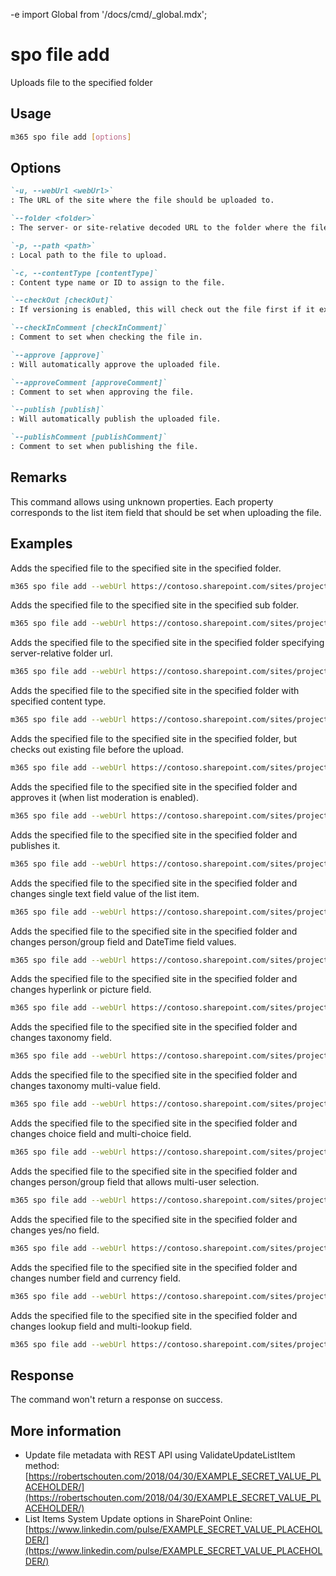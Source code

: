 -e <!-- DISCLAIMER: All secrets, passwords, and sensitive values in this document are examples only and not real credentials. -->
import Global from '/docs/cmd/_global.mdx';

# spo file add

Uploads file to the specified folder

## Usage

```sh
m365 spo file add [options]
```

## Options

```md definition-list
`-u, --webUrl <webUrl>`
: The URL of the site where the file should be uploaded to.

`--folder <folder>`
: The server- or site-relative decoded URL to the folder where the file should be uploaded.

`-p, --path <path>`
: Local path to the file to upload.

`-c, --contentType [contentType]`
: Content type name or ID to assign to the file.

`--checkOut [checkOut]`
: If versioning is enabled, this will check out the file first if it exists, upload the file, then check it in again.

`--checkInComment [checkInComment]`
: Comment to set when checking the file in.

`--approve [approve]`
: Will automatically approve the uploaded file.

`--approveComment [approveComment]`
: Comment to set when approving the file.

`--publish [publish]`
: Will automatically publish the uploaded file.

`--publishComment [publishComment]`
: Comment to set when publishing the file.
```

<Global />

## Remarks

This command allows using unknown properties. Each property corresponds to the list item field that should be set when uploading the file.

## Examples

Adds the specified file to the specified site in the specified folder.

```sh
m365 spo file add --webUrl https://contoso.sharepoint.com/sites/project-x --folder 'Shared Documents' --path 'C:\MS365.jpg'
```

Adds the specified file to the specified site in the specified sub folder.

```sh
m365 spo file add --webUrl https://contoso.sharepoint.com/sites/project-x --folder 'Shared Documents/Sub Folder 1' --path 'C:\MS365.jpg'
```

Adds the specified file to the specified site in the specified folder specifying server-relative folder url.

```sh
m365 spo file add --webUrl https://contoso.sharepoint.com/sites/project-x --folder '/sites/project-x/Shared Documents' --path 'C:\MS365.jpg'
```

Adds the specified file to the specified site in the specified folder with specified content type.

```sh
m365 spo file add --webUrl https://contoso.sharepoint.com/sites/project-x --folder 'Shared Documents' --path 'C:\MS365.jpg' --contentType 'Picture'
```

Adds the specified file to the specified site in the specified folder, but checks out existing file before the upload.

```sh
m365 spo file add --webUrl https://contoso.sharepoint.com/sites/project-x --folder 'Shared Documents' --path 'C:\MS365.jpg' --checkOut --checkInComment 'check in comment x'
```

Adds the specified file to the specified site in the specified folder and approves it (when list moderation is enabled).

```sh
m365 spo file add --webUrl https://contoso.sharepoint.com/sites/project-x --folder 'Shared Documents' --path 'C:\MS365.jpg' --approve --approveComment 'approve comment x'
```

Adds the specified file to the specified site in the specified folder and publishes it.

```sh
m365 spo file add --webUrl https://contoso.sharepoint.com/sites/project-x --folder 'Shared Documents' --path 'C:\MS365.jpg' --publish --publishComment 'publish comment x'
```

Adds the specified file to the specified site in the specified folder and changes single text field value of the list item.

```sh
m365 spo file add --webUrl https://contoso.sharepoint.com/sites/project-x --folder 'Shared Documents' --path 'C:\MS365.jpg' --Title "New Title"
```

Adds the specified file to the specified site in the specified folder and changes person/group field and DateTime field values.

```sh
m365 spo file add --webUrl https://contoso.sharepoint.com/sites/project-x --folder 'Shared Documents' --path 'C:\MS365.jpg' --Editor "[{'Key':'i:0#.f|membership|john.smith@contoso.com'}]" --Modified '6/23/2018 10:15 PM'
```

Adds the specified file to the specified site in the specified folder and changes hyperlink or picture field.

```sh
m365 spo file add --webUrl https://contoso.sharepoint.com/sites/project-x --folder 'Shared Documents' --path 'C:\MS365.jpg' --URL 'https://contoso.com, Contoso'
```

Adds the specified file to the specified site in the specified folder and changes taxonomy field.

```sh
m365 spo file add --webUrl https://contoso.sharepoint.com/sites/project-x --folder 'Shared Documents' --path 'C:\MS365.jpg' --Topic "HR services|c17baaeb-67cd-4378-9389-9d97a945c701"
```

Adds the specified file to the specified site in the specified folder and changes taxonomy multi-value field.

```sh
m365 spo file add --webUrl https://contoso.sharepoint.com/sites/project-x --folder 'Shared Documents' --path 'C:\MS365.jpg' --Topic "HR services|c17baaeb-67cd-4378-9389-9d97a945c701;Inclusion ＆ Diversity|66a67671-ed89-44a7-9be4-e80c06b41f35"
```

Adds the specified file to the specified site in the specified folder and changes choice field and multi-choice field.

```sh
m365 spo file add --webUrl https://contoso.sharepoint.com/sites/project-x --folder 'Shared Documents' --path 'C:\MS365.jpg' --ChoiceField1 'Option3' --MultiChoiceField1 'Option2;#Option3'
```

Adds the specified file to the specified site in the specified folder and changes person/group field that allows multi-user selection.

```sh
m365 spo file add --webUrl https://contoso.sharepoint.com/sites/project-x --folder 'Shared Documents' --path 'C:\MS365.jpg' --AllowedUsers "[{'Key':'i:0#.f|membership|john.smith@contoso.com'},{'Key':'i:0#.f|membership|velin.georgiev@contoso.com'}]"
```

Adds the specified file to the specified site in the specified folder and changes yes/no field.

```sh
m365 spo file add --webUrl https://contoso.sharepoint.com/sites/project-x --folder 'Shared Documents' --path 'C:\MS365.jpg' --HasCar true
```

Adds the specified file to the specified site in the specified folder and changes number field and currency field.

```sh
m365 spo file add --webUrl https://contoso.sharepoint.com/sites/project-x --folder 'Shared Documents' --path 'C:\MS365.jpg' --NumberField 100 --CurrencyField 20
```

Adds the specified file to the specified site in the specified folder and changes lookup field and multi-lookup field.

```sh
m365 spo file add --webUrl https://contoso.sharepoint.com/sites/project-x --folder 'Shared Documents' --path 'C:\MS365.jpg' --LookupField 1 --MultiLookupField "2;#;#3;#;#4;#"
```

## Response

The command won't return a response on success.

## More information

- Update file metadata with REST API using ValidateUpdateListItem method: [https://robertschouten.com/2018/04/30/EXAMPLE_SECRET_VALUE_PLACEHOLDER/](https://robertschouten.com/2018/04/30/EXAMPLE_SECRET_VALUE_PLACEHOLDER/)
- List Items System Update options in SharePoint Online: [https://www.linkedin.com/pulse/EXAMPLE_SECRET_VALUE_PLACEHOLDER/](https://www.linkedin.com/pulse/EXAMPLE_SECRET_VALUE_PLACEHOLDER/)
